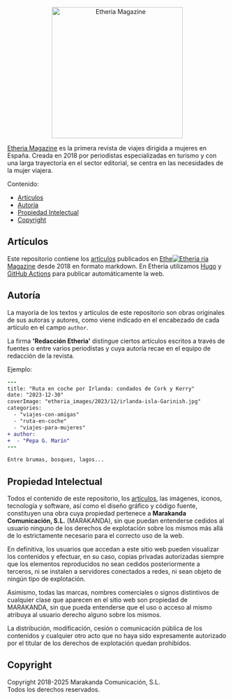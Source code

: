 
<p align="center">
  <img width="300" alt="Etheria Magazine" src="https://github.com/user-attachments/assets/acfbd4df-7af3-46b3-b5f6-5e51ce692b66"  />
</p>

[Etheria Magazine](https://etheriamagazine.com) es la primera revista de viajes dirigida a
mujeres en España. Creada en 2018 por periodistas especializadas en turismo y con una
larga trayectoria en el sector editorial, se centra en las necesidades de la mujer viajera.

Contenido:
-   [Artículos](#articulos)
-   [Autoría](#autoría)
-   [Propiedad Intelectual](#propiedad-intelectual)
-   [Copyright](#copyright)

## Artículos

Este repositorio contiene los [artículos](./content) publicados en [Ethe![Etheria](https://github.com/user-attachments/assets/480d763b-326f-4bf1-8214-f5b37be9114c)
ria
Magazine](https://etheriamagazine.com) desde 2018 en formato markdown. En Etheria utilizamos [Hugo](https://gohugo.io/) y [GitHub Actions](https://github.com/features/actions) para publicar automáticamente la web.

## Autoría

La mayoría de los textos y artículos de este repositorio son obras originales de sus
autoras y autores, como viene indicado en el encabezado de cada artículo en el campo
`author`.

La firma **'Redacción Etheria'** distingue ciertos artículos escritos a través de fuentes
o entre varios periodistas y cuya autoría recae en el equipo de redacción de la revista.

Ejemplo:

```diff
---
title: "Ruta en coche por Irlanda: condados de Cork y Kerry"
date: "2023-12-30"
coverImage: "etheria_images/2023/12/irlanda-isla-Garinish.jpg"
categories: 
  - "viajes-con-amigas"
  - "ruta-en-coche"
  - "viajes-para-mujeres"
+ author: 
+  - "Pepa G. Marín"
---

Entre brumas, bosques, lagos...
```

## Propiedad Intelectual

Todos el contenido de este repositorio, los [artículos](content/posts), las imágenes,
iconos, tecnología y software, así como el diseño gráfico y código fuente,
constituyen una obra cuya propiedad pertenece a **Marakanda Comunicación, S.L.** (MARAKANDA), sin que
puedan entenderse cedidos al usuario ninguno de los derechos de explotación sobre los
mismos más allá de lo estrictamente necesario para el correcto uso de la web.

En definitiva, los usuarios que accedan a este sitio web pueden visualizar los contenidos
y efectuar, en su caso, copias privadas autorizadas siempre que los elementos reproducidos
no sean cedidos posteriormente a terceros, ni se instalen a servidores conectados a redes,
ni sean objeto de ningún tipo de explotación.

Asimismo, todas las marcas, nombres comerciales o signos distintivos de cualquier clase que aparecen en el sitio web son propiedad de MARAKANDA, sin que pueda entenderse que el uso o acceso al mismo atribuya al usuario derecho alguno sobre los mismos.

La distribución, modificación, cesión o comunicación pública de los contenidos y cualquier otro acto que no haya sido expresamente autorizado por el titular de los derechos de explotación quedan prohibidos.

## Copyright

Copyright 2018-2025 Marakanda Comunicación, S.L.  
Todos los derechos reservados.
